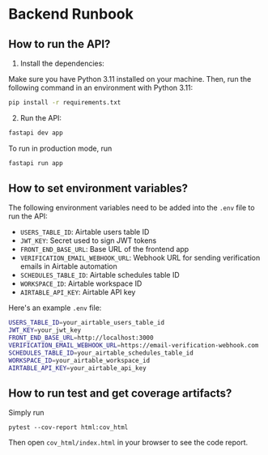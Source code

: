 # Backend Runbook

## How to run the API?

1. Install the dependencies:

Make sure you have Python 3.11 installed on your machine. Then, run the following command in an environment with Python 3.11:

```sh
pip install -r requirements.txt
```

2. Run the API:

```sh
fastapi dev app
```

To run in production mode, run

```sh
fastapi run app
```

## How to set environment variables?

The following environment variables need to be added into the `.env` file to run the API:

- `USERS_TABLE_ID`: Airtable users table ID
- `JWT_KEY`: Secret used to sign JWT tokens
- `FRONT_END_BASE_URL`: Base URL of the frontend app
- `VERIFICATION_EMAIL_WEBHOOK_URL`: Webhook URL for sending verification emails in Airtable automation
- `SCHEDULES_TABLE_ID`: Airtable schedules table ID
- `WORKSPACE_ID`: Airtable workspace ID
- `AIRTABLE_API_KEY`: Airtable API key

Here's an example `.env` file:

```sh
USERS_TABLE_ID=your_airtable_users_table_id
JWT_KEY=your_jwt_key
FRONT_END_BASE_URL=http://localhost:3000
VERIFICATION_EMAIL_WEBHOOK_URL=https://email-verification-webhook.com
SCHEDULES_TABLE_ID=your_airtable_schedules_table_id
WORKSPACE_ID=your_airtable_workspace_id
AIRTABLE_API_KEY=your_airtable_api_key
```

## How to run test and get coverage artifacts?

Simply run

```
pytest --cov-report html:cov_html
```

Then open `cov_html/index.html` in your browser to see the code report.
